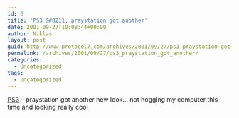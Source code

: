 ```yaml
---
id: 6
title: 'PS3 &#8211; praystation got another'
date: 2001-09-27T10:08:44+00:00
author: Niklas
layout: post
guid: http://www.protocol7.com/archives/2001/09/27/ps3-praystation-got-another/
permalink: /archives/2001/09/27/ps3_praystation_got_another/
categories:
  - Uncategorized
tags:
  - Uncategorized
---
```

<div class='microid-e573994cc70029e535f4162a8f11a90441b965ab'>
  <p>
    <a href="http://praystation.com/">PS3</a> &#8211; praystation got another new look&#8230; not hogging my computer this time and looking really cool
  </p>
</div>